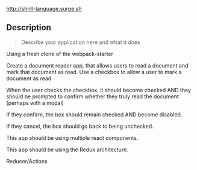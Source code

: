 http://shrill-language.surge.sh
## Description

> Describe your application here and what it does

Using a fresh clone of the webpack-starter

Create a document reader app, that allows users to read a document and mark that document as read.
Use a checkbox to allow a user to mark a document as read

When the user checks the checkbox, it should become checked AND they should be prompted to confirm whether they truly read the document (perhaps with a modal)

If they confirm, the box should remain checked AND become disabled.

If they cancel, the box should go back to being unchecked.

This app should be using multiple react components.

This app should be using the Redux architecture.

Reducer/Actions
